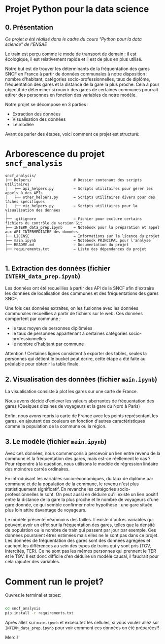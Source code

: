 # Projet Python pour la data science

## 0. Présentation

*Ce projet a été réalisé dans le cadre du cours "Python pour la data science" de l'ENSAE*

Le train est perçu comme le mode de transport de demain : il est écologique, il est relativement rapide et il est de plus en plus utilisé.

Notre but est de trouver les déterminants de la fréquentation des gares SNCF en France à partir de données communales à notre disposition : nombre d'habitant, catégories socio-professionnelles, taux de diplôme, fréquentation des gares et la distance de la gare la plus proche. Cela a pour objectif de déterminer si rouvrir des gares de certaines communes pourrait attirer des personnes en fonction des variables de notre modèle. 

Notre projet se décompose en 3 parties :
- Extraction des données 
- Visualisation des données 
- Le modèle



Avant de parler des étapes, voici comment ce projet est structuré:

# Arborescence du projet `sncf_analysis`

```plaintext
sncf_analysis/
├── helpers/                   # Dossier contenant des scripts utilitaires
│   ├── api_helpers.py         ← Scripts utilitaires pour gérer les appels à des APIs
│   ├── other_helpers.py       ← Scripts utilitaires divers pour des tâches spécifiques
│   ├── viz_helpers.py         ← Scripts utilitaires pour la visualisation des données
│   
├── .gitignore                 ← Fichier pour exclure certains fichiers du contrôle de version Git
├── INTERM_data_prep.ipynb     ← Notebook pour la préparation et appel aux API INTERMEDIAIRE des données
├── LICENSE                    ← Informations sur la licence du projet
├── main.ipynb                 ← Notebook PRINCIPAL pour l'analyse
├── README.md                  ← Documentation du projet
├── requirements.txt           ← Liste des dépendances du projet


```

## 1. Extraction des données (fichier `INTERM_data_prep.ipynb`)

Les données ont été recueillies à partir des API de la SNCF afin d'extraire les données de localisation des communes et des fréquentations des gares SNCF.

Une fois ces données extraites, on les fusionne avec les données communales recueillies à partir de fichiers sur le web. Ces données comportent par commune ;
- le taux moyen de personnes diplômées
- le taux de personnes appartenant à certaines catégories socio-professionnelles
- le nombre d'habitant par commune

Attention ! Certaines lignes consistent à exporter des tables, seules la personnes qui détient le bucket peut écrire, cette étape a été faite au préalable pour obtenir la table finale.

## 2. Visualisation des données (fichier `main.ipynb`)

La visualisation consiste à plot les gares sur une carte de France.

Nous avons décidé d'enlever les valeurs aberrantes de fréquentation des gares (Quelques dizaines de voyageurs et la gare du Nord à Paris)

Enfin, nous avons repris la carte de France avec les points représentant les gares, en ajoutant des couleurs en fonction d'autres caractéristiques comme la population de la commune ou la région.

## 3. Le modèle (fichier `main.ipynb`)

Avec ces données, nous commençons à percevoir un lien entre revenu de la commune et la fréquentation des gares, mais est-ce réellement le cas ? Pour répondre à la question, nous utilisons le modèle de régression linéaire des moindres carrés ordinaires. 

En introduisant les variables socio-économiques, du taux de diplôme par commune et de la population de la commune, le revenu n'est plus statistiquement significatif. En revanche les catégories socio-professionnelles le sont. On peut aussi en déduire qu'il existe un lien positif entre la distance de la gare la plus proche et le nombre de voyageurs d'une gare donnée, ce qui semble confirmer notre hypothèse : une gare située plus loin attire davantage de voyageurs. 

Le modèle présente néanmoins des failles. Il existe d'autres variables qui peuvent avoir un effet sur la fréquentation des gares, telles que la densité de population ou le nombre de train qui passent par jour par exemple. Ces données pourraient êtres estimées mais elles ne le sont pas dans ce projet. Les données de fréquentation des gares sont des données agrégées et cachent les différences au sein des types de trains qui y sont pris (TGV, Intercités, TER). Ce ne sont pas les mêmes personnes qui prennent le TER et le TGV. Il est donc difficile d'en déduire un modèle causal, il faudrait pour cela rajouter des variables. 

# Comment run le projet?

Ouvrez le terminal et tapez:
```bash

cd sncf_analysis
pip install -r requirements.txt

```

Après allez sur `main.ipynb`  et excecutez les cellules, si vous voulez allez sur `INTERM_data_prep.ipynb` pour voir comment ces données on été préparées!!

Merci!
